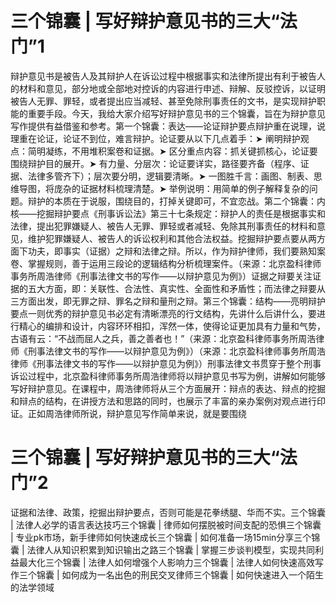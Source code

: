 # 三个锦囊 | 写好辩护意见书的三大“法门”1

辩护意见书是被告人及其辩护人在诉讼过程中根据事实和法律所提出有利于被告人的材料和意见，部分地或全部地对控诉的内容进行申述、辩解、反驳控诉，以证明被告人无罪、罪轻，或者提出应当减轻、甚至免除刑事责任的文书，是实现辩护职能的重要手段。今天，我给大家介绍写好辩护意见书的三个锦囊，旨在为辩护意见写作提供有益借鉴和参考。第一个锦囊：表达——论证辩护要点辩护重在说理，说理重在论证，论证不到位，难言辩护。论证要从以下几点着手：➤ 阐明辩护观点：简明凝练，不用堆积案卷和证据。➤ 区分重点内容：抓关键抓核心，论证要围绕辩护目的展开。➤ 有力量、分层次：论证要详实，路径要齐备（程序、证据、法律多管齐下）；层次要分明，逻辑要清晰。➤ 一图胜千言：画图、制表、思维导图，将庞杂的证据材料梳理清楚。➤ 举例说明：用简单的例子解释复杂的问题。辩护的本质在于说服，围绕目的，打掉关键即可，不宜恋战。第二个锦囊：内核——挖掘辩护要点《刑事诉讼法》第三十七条规定：辩护人的责任是根据事实和法律，提出犯罪嫌疑人、被告人无罪、罪轻或者减轻、免除其刑事责任的材料和意见，维护犯罪嫌疑人、被告人的诉讼权利和其他合法权益。挖掘辩护要点要从两方面下功夫，即事实（证据）之辩和法律之辩。所以，作为辩护律师，我们要熟知案卷、掌握规则，善于运用三段论的逻辑结构分析梳理案件。（来源：北京盈科律师事务所周浩律师《刑事法律文书的写作——以辩护意见为例》）证据之辩要关注证据的五大方面，即：关联性、合法性、真实性、全面性和矛盾性；而法律之辩要从三方面出发，即无罪之辩、罪名之辩和量刑之辩。第三个锦囊：结构——亮明辩护要点一则优秀的辩护意见书必定有清晰漂亮的行文结构，先讲什么后讲什么，要进行精心的编排和设计，内容环环相扣，浑然一体，使得论证更加具有力量和气势，古语有云：“不战而屈人之兵，善之善者也！”（来源：北京盈科律师事务所周浩律师《刑事法律文书的写作——以辩护意见为例》）（来源：北京盈科律师事务所周浩律师《刑事法律文书的写作——以辩护意见为例》）刑事法律文书贯穿于整个刑事诉讼过程中，北京盈科律师事务所周浩律师将以辩护意见书写为例，讲解如何能够写好辩护意见。在课程中，周浩律师将从三个方面展开：辩点的表达、辩点的挖掘和辩点的结构，在讲授方法和思路的同时，也展示了丰富的亲办案例对观点进行印证。正如周浩律师所说，辩护意见写作简单来说，就是要围绕

# 三个锦囊 | 写好辩护意见书的三大“法门”2

证据和法律、政策，挖掘出辩护要点，否则可能是花拳绣腿、华而不实。三个锦囊 | 法律人必学的语言表达技巧三个锦囊 | 律师如何摆脱被时间支配的恐惧三个锦囊 | 专业pk市场，新手律师如何快速成长三个锦囊 | 如何准备一场15min分享三个锦囊 | 法律人从知识积累到知识输出之路三个锦囊 | 掌握三步谈判模型，实现共同利益最大化三个锦囊 | 法律人如何增强个人影响力三个锦囊 | 法律人如何快速高效写作三个锦囊 | 如何成为一名出色的刑民交叉律师三个锦囊 | 如何快速进入一个陌生的法学领域

